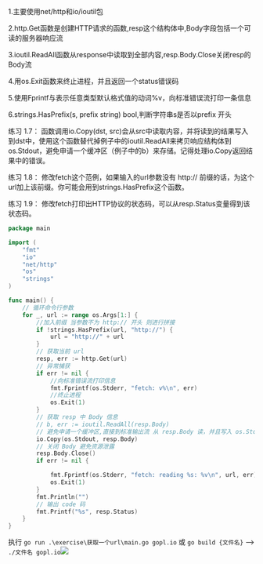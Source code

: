 1.主要使用net/http和io/ioutil包

2.http.Get函数是创建HTTP请求的函数,resp这个结构体中,Body字段包括一个可读的服务器响应流

3.ioutil.ReadAll函数从response中读取到全部内容,resp.Body.Close关闭resp的Body流

4.用os.Exit函数来终止进程，并且返回一个status错误码

5.使用Fprintf与表示任意类型默认格式值的动词%v，向标准错误流打印一条信息

6.strings.HasPrefix\(s, prefix string\) bool,判断字符串s是否以prefix 开头

练习 1.7： 函数调用io.Copy\(dst, src\)会从src中读取内容，并将读到的结果写入到dst中，使用这个函数替代掉例子中的ioutil.ReadAll来拷贝响应结构体到os.Stdout，避免申请一个缓冲区（例子中的b）来存储。记得处理io.Copy返回结果中的错误。

练习 1.8： 修改fetch这个范例，如果输入的url参数没有 http:// 前缀的话，为这个url加上该前缀。你可能会用到strings.HasPrefix这个函数。

练习 1.9： 修改fetch打印出HTTP协议的状态码，可以从resp.Status变量得到该状态码。

```go
package main

import (
    "fmt"
    "io"
    "net/http"
    "os"
    "strings"
)

func main() {
    // 循环命令行参数
    for _, url := range os.Args[1:] {
        //加入前缀 当参数不为 http:// 开头 则进行拼接
        if !strings.HasPrefix(url, "http://") {
            url = "http://" + url
        }
        // 获取当前 url
        resp, err := http.Get(url)
        // 异常捕获
        if err != nil {
            //向标准错误流打印信息
            fmt.Fprintf(os.Stderr, "fetch: v%\n", err)
            //终止进程
            os.Exit(1)
        }
        // 获取 resp 中 Body 信息
        // b, err := ioutil.ReadAll(resp.Body)
        // 避免申请一个缓冲区,直接到标准输出流 从 resp.Body 读，并且写入 os.Stdout
        io.Copy(os.Stdout, resp.Body)
        // 关闭 Body 避免资源泄露
        resp.Body.Close()
        if err != nil {

            fmt.Fprintf(os.Stderr, "fetch: reading %s: %v\n", url, err)
            os.Exit(1)
        }
        fmt.Println("")
        // 输出 code 码
        fmt.Printf("%s", resp.Status)
    }
}
```

执行 `go run .\exercise\获取一个url\main.go gopl.io` 或 `go build {文件名}` --&gt; `./文件名 gopl.io`![](/assets/impor8.png)

